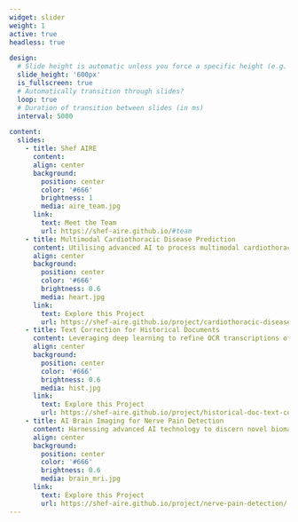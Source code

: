 ```yaml
---
widget: slider
weight: 1
active: true
headless: true

design:
  # Slide height is automatic unless you force a specific height (e.g. '400px')
  slide_height: '600px'
  is_fullscreen: true
  # Automatically transition through slides?
  loop: true
  # Duration of transition between slides (in ms)
  interval: 5000

content:
  slides:
    - title: Shef AIRE
      content:
      align: center
      background:
        position: center
        color: '#666'
        brightness: 1
        media: aire_team.jpg
      link:
        text: Meet the Team
        url: https://shef-aire.github.io/#team
    - title: Multimodal Cardiothoracic Disease Prediction
      content: Utilising advanced AI to process multimodal cardiothoracic data for enhanced diagnosis and prognosis of Cardiothoracic Disease (CTD), paving the way for personalised medical care and transformative approaches in heart and lung health
      align: center
      background:
        position: center
        color: '#666'
        brightness: 0.6
        media: heart.jpg
      link:
        text: Explore this Project
        url: https://shef-aire.github.io/project/cardiothoracic-disease-prediction/
    - title: Text Correction for Historical Documents
      content: Leveraging deep learning to refine OCR transcriptions of the extensive British Library Newspapers collection to overcome the barrier of inaccurate text data, unveiling a rich resource for exploring centuries of historical narratives and advancing global humanities research
      align: center
      background:
        position: center
        color: '#666'
        brightness: 0.6
        media: hist.jpg
      link:
        text: Explore this Project
        url: https://shef-aire.github.io/project/historical-doc-text-correction/
    - title: AI Brain Imaging for Nerve Pain Detection
      content: Harnessing advanced AI technology to discern novel biomarkers, paving the way for enhanced chronic nerve pain treatments and revolutionising healthcare outcomes
      align: center
      background:
        position: center
        color: '#666'
        brightness: 0.6
        media: brain_mri.jpg
      link:
        text: Explore this Project
        url: https://shef-aire.github.io/project/nerve-pain-detection/
---
```

